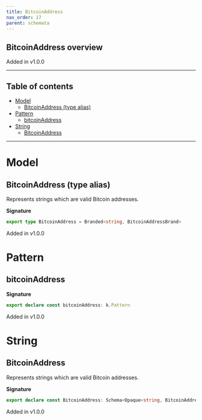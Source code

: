 ```yaml
---
title: BitcoinAddress
nav_order: 17
parent: schemata
---
```


## BitcoinAddress overview

Added in v1.0.0

---

<h2 class="text-delta">Table of contents</h2>

- [Model](#model)
  - [BitcoinAddress (type alias)](#bitcoinaddress-type-alias)
- [Pattern](#pattern)
  - [bitcoinAddress](#bitcoinaddress)
- [String](#string)
  - [BitcoinAddress](#bitcoinaddress)

---

# Model

## BitcoinAddress (type alias)

Represents strings which are valid Bitcoin addresses.

**Signature**

```ts
export type BitcoinAddress = Branded<string, BitcoinAddressBrand>
```

Added in v1.0.0

# Pattern

## bitcoinAddress

**Signature**

```ts
export declare const bitcoinAddress: k.Pattern
```

Added in v1.0.0

# String

## BitcoinAddress

Represents strings which are valid Bitcoin addresses.

**Signature**

```ts
export declare const BitcoinAddress: Schema<Opaque<string, BitcoinAddressBrand>, Opaque<string, BitcoinAddressBrand>>
```

Added in v1.0.0
